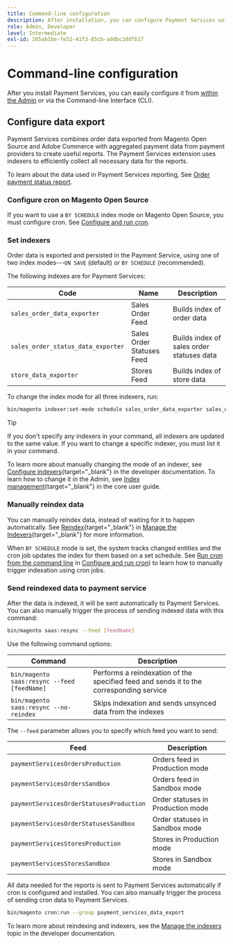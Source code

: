 ```yaml
---
title: Command-line configuration
description: After installation, you can configure Payment Services using the Command-line Interface (CLI).
role: Admin, Developer
level: Intermediate
exl-id: 265ab1be-fe52-41f3-85cb-addbc2ddfb17
---
```

# Command-line configuration

After you install Payment Services, you can easily configure it from [within the Admin](configure-admin.md) or via the Command-line Interface (CLI).

## Configure data export

Payment Services combines order data exported from Magento Open Source and Adobe Commerce with aggregated payment data from payment providers to create useful reports. The Payment Services extension uses indexers to efficiently collect all necessary data for the reports.

To learn about the data used in Payment Services reporting, See [Order payment status report](order-payment-status.md#data-used-in-the-report).

### Configure cron on Magento Open Source

If you want to use a `BY SCHEDULE` index mode on Magento Open Source, you must configure cron. See [Configure and run cron](https://devdocs.magento.com/guides/v2.4/config-guide/cli/config-cli-subcommands-cron.html).

### Set indexers

Order data is exported and persisted in the Payment Service, using one of two index modes---`ON SAVE` (default) or `BY SCHEDULE` (recommended).

The following indexes are for Payment Services:

|   Code    |   Name    |   Description    |
|    ---    |  ---  |  ---  |
|   `sales_order_data_exporter`    |   Sales Order Feed   |   Builds index of order data  |
|   `sales_order_status_data_exporter`    |   Sales Order Statuses Feed    |    Builds index of sales order statuses data   |
|   `store_data_exporter`    |   Stores Feed    |   Builds index of store data   |

To change the index mode for all three indexers, run:

``` bash
bin/magento indexer:set-mode schedule sales_order_data_exporter sales_order_status_data_exporter store_data_exporter
```

>[!TIP]
>
>If you don't specify any indexers in your command, all indexers are updated to the same value. If you want to change a specific indexer, you must list it in your command.

To learn more about manually changing the mode of an indexer, see [Configure indexers](https://devdocs.magento.com/guides/v2.4/config-guide/cli/config-cli-subcommands-index.html#configure-indexers){target="_blank"} in the developer documentation. To learn how to change it in the Admin, see [Index management](https://docs.magento.com/user-guide/system/index-management.html#change-the-index-mode){target="_blank"} in the core user guide.

### Manually reindex data

You can manually reindex data, instead of waiting for it to happen automatically. See [Reindex](https://devdocs.magento.com/guides/v2.4/config-guide/cli/config-cli-subcommands-index.html#reindex){target="_blank"} in [Manage the Indexers](https://devdocs.magento.com/guides/v2.4/config-guide/cli/config-cli-subcommands-index.html){target="_blank"} for more information.

When `BY SCHEDULE` mode is set, the system tracks changed entities and the cron job updates the index for them based on a set schedule. See [Run cron from the command line](https://devdocs.magento.com/guides/v2.4/config-guide/cli/config-cli-subcommands-cron.html#config-cli-cron-group-run) in [Configure and run cron](https://devdocs.magento.com/guides/v2.4/config-guide/cli/config-cli-subcommands-cron.html)) to learn how to manually trigger indexation using cron jobs.

### Send reindexed data to payment service

After the data is indexed, it will be sent automatically to Payment Services. You can also manually trigger the process of sending indexed data with this command:

``` bash
bin/magento saas:resync --feed [feedName]
```

Use the following command options:

|   Command    |   Description    |
|  ---  |  ---  |
|   `bin/magento saas:resync --feed [feedName]`    |   Performs a reindexation of the specified feed and sends it to the corresponding service   |
|   `bin/magento saas:resync --no-reindex`    |    Skips indexation and sends unsynced data from the indexes  |

The `--feed` parameter allows you to specify which feed you want to send:

|   Feed    |   Description    |
|  ---  |  ---  |
|    `paymentServicesOrdersProduction`   |   Orders feed in Production mode    |
|    `paymentServicesOrdersSandbox`    |   Orders feed in Sandbox mode    |
|    `paymentServicesOrderStatusesProduction`   |   Order statuses in Production mode    |
|    `paymentServicesOrderStatusesSandbox`   |   Order statuses in Sandbox mode    |
|    `paymentServicesStoresProduction`   |    Stores in Production mode   |
|    `paymentServicesStoresSandbox`  |   Stores in Sandbox mode    |

All data needed for the reports is sent to Payment Services automatically if cron is configured and installed. You can also manually trigger the process of sending cron data to Payment Services.

``` bash
bin/magento cron:run --group payment_services_data_export
```

To learn more about reindexing and indexers, see the [Manage the indexers](https://devdocs.magento.com/guides/v2.4/config-guide/cli/config-cli-subcommands-index.html) topic in the developer documentation.
